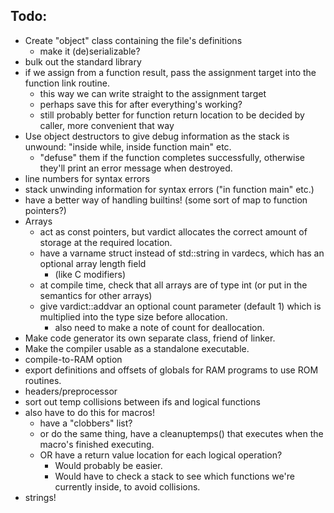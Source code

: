 Todo:
-----

- Create "object" class containing the file's definitions
	- make it (de)serializable?
- bulk out the standard library
- if we assign from a function result, pass the assignment target into the function link routine.
	- this way we can write straight to the assignment target
	- perhaps save this for after everything's working?
	- still probably better for function return location to be decided by caller, more convenient that way
- Use object destructors to give debug information as the stack is unwound: "inside while, inside function main" etc.
	- "defuse" them if the function completes successfully, otherwise they'll print an error message when destroyed.
- line numbers for syntax errors
- stack unwinding information for syntax errors ("in function main" etc.)
- have a better way of handling builtins! (some sort of map to function pointers?)
- Arrays
	- act as const pointers, but vardict allocates the correct amount of storage at the required location.
	- have a varname struct instead of std::string in vardecs, which has an optional array length field
		- (like C modifiers)
	- at compile time, check that all arrays are of type int (or put in the semantics for other arrays)
	- give vardict::addvar an optional count parameter (default 1) which is multiplied into the type size before allocation.
		- also need to make a note of count for deallocation.
- Make code generator its own separate class, friend of linker.
- Make the compiler usable as a standalone executable.
- compile-to-RAM option
- export definitions and offsets of globals for RAM programs to use ROM routines.
- headers/preprocessor
- sort out temp collisions between ifs and logical functions
- also have to do this for macros!
	- have a "clobbers" list?
	- or do the same thing, have a cleanuptemps() that executes when the macro's finished executing.
	- OR have a return value location for each logical operation?
		- Would probably be easier.
		- Would have to check a stack to see which functions we're currently inside, to avoid collisions.
- strings!